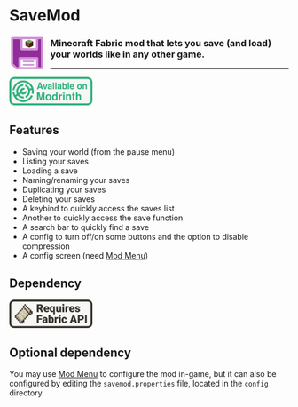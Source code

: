 # SaveMod

<img width="64" style="margin-right: 10px" align="left" src="readme_assets/icon.png" alt="SaveMod icon">

### Minecraft Fabric mod that lets you save (and load) your worlds like in any other game.

---

<a href="https://modrinth.com/mod/savemod">
<img width="150" src="readme_assets/available_on_modrinth.png" alt="Requires Fabric API">
</a>

## Features

- Saving your world (from the pause menu)
- Listing your saves
- Loading a save
- Naming/renaming your saves
- Duplicating your saves
- Deleting your saves
- A keybind to quickly access the saves list
- Another to quickly access the save function
- A search bar to quickly find a save
- A config to turn off/on some buttons and the option to disable compression
- A config screen (need [Mod Menu](https://modrinth.com/mod/modmenu/versions?g=1.20.1))

## Dependency

<a href="https://modrinth.com/mod/fabric-api/versions?g=1.20.1">
<img width="150" src="readme_assets/requires_fabric_api.png" alt="Requires Fabric API">
</a>

## Optional dependency

You may use [Mod Menu](https://modrinth.com/mod/modmenu/versions?g=1.20.1) to configure the mod in-game, but it can also be configured by editing the `savemod.properties` file, located in the `config` directory.
